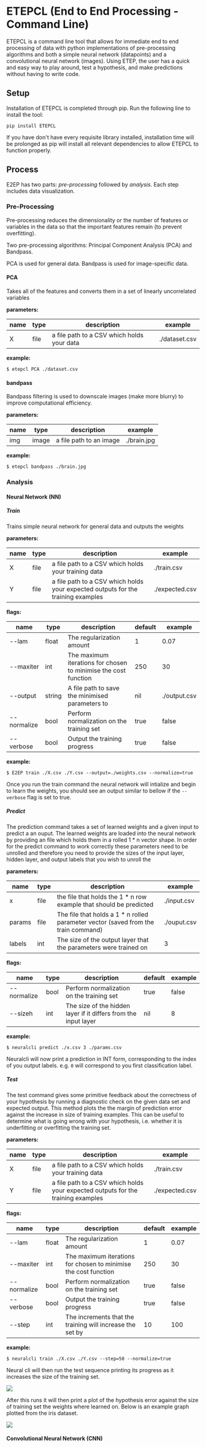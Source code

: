# ETEPCL (End to End Processing - Command Line)

ETEPCL is a command line tool that allows for immediate end to end processing of data with python implementations of pre-processing algorithms and both a simple neural network (datapoints) and a convolutional neural network (images). Using ETEP, the user has a quick and easy way to play around, test a hypothesis, and make predictions without having to write code.

## Setup

Installation of ETEPCL is completed through pip. Run the following line to install the tool:
```
pip install ETEPCL
```
If you have don't have every requisite library installed, installation time will be prolonged as pip will install all relevant dependencies to allow ETEPCL to function properly.

## Process

E2EP has two parts: *pre-processing* followed by *analysis*. Each step includes data visualization.

### Pre-Processing

Pre-processing reduces the dimensionality or the number of features or variables in the data so that the important features remain (to prevent overfitting).

Two pre-processing algorithms: Principal Component Analysis (PCA) and Bandpass.

PCA is used for general data. Bandpass is used for image-specific data.


#### PCA

Takes all of the features and converts them in a set of linearly uncorrelated variables

**parameters:**

| name | type | description                                                                      | example        |
|------|------|----------------------------------------------------------------------------------|----------------|
| X    | file | a file path to a CSV which holds your data                                       | ./dataset.csv  |

**example:**

```
$ etepcl PCA ./dataset.csv
```

#### bandpass

Bandpass filtering is used to downscale images (make more blurry) to improve computational efficiency.

**parameters:**

| name | type  | description                                                                      | example        |
|------|-------|----------------------------------------------------------------------------------|----------------|
| img  | image | a file path to an image                                                          | ./brain.jpg    |

**example:**

```
$ etepcl bandpass ./brain.jpg
```

### Analysis

#### Neural Network (NN)

##### Train
Trains simple neural network for general data and outputs the weights

**parameters:**

| name | type | description                                                                      | example        |
|------|------|----------------------------------------------------------------------------------|----------------|
| X    | file | a file path to a CSV which holds your training data                              | ./train.csv    |
| Y    | file | a file path to a CSV which holds your expected outputs for the training examples | ./expected.csv |

**flags:**

| name        | type   | description                                                     | default | example      |
|-------------|--------|-----------------------------------------------------------------|---------|--------------|
| --lam       | float  | The regularization amount                                       | 1       | 0.07         |
| --maxiter   | int    | The maximum iterations for chosen to minimise the cost function | 250     | 30           |
| --output    | string | A file path to save the minimised parameters to                 | nil     | ./output.csv |
| --normalize | bool   | Perform normalization on the training set                       | true    | false        |
| --verbose   | bool   | Output the training progress                                    | true    | false        |

**example:**

```
$ E2EP train ./X.csv ./Y.csv --output=./weights.csv --normalize=true
```

Once you run the train command the neural network will intialize and begin to learn the weights, you should see an output similar to bellow if the `--verbose` flag is set to true.


##### Predict

The prediction command takes a set of learned weights and a given input to predict a an ouput. The learned weights are loaded into the neural network by providing an file which holds them in a rolled 1 * n vector shape. In order for the predict command to work correctly these parameters need to be unrolled and therefore you need to provide the sizes of the input layer, hidden layer, and output labels that you wish to unroll the 

**parameters:**

| name   | type | description                                                                        | example     |
|--------|------|------------------------------------------------------------------------------------|-------------|
| x      | file | the file that holds the 1 * n row example that should be predicted                 | ./input.csv |
| params | file | The file that holds a 1 * n rolled parameter vector (saved from the train command) | ./ouput.csv |
| labels | int  | The size of the output layer that the parameters were trained on                   | 3           |

**flags:**

| name        | type   | description                                                     | default | example      |
|-------------|--------|-----------------------------------------------------------------|---------|--------------|
| --normalize | bool   | Perform normalization on the training set                       | true    | false        |
| --sizeh     | int    | The size of the hidden layer if it differs from the input layer | nil     | 8            |

**example:**

```
$ neuralcli predict ./x.csv 3 ./params.csv 
```

Neuralcli will now print a prediction in INT form, corresponding to the index of you output labels.
e.g. `0` will correspond to you first classification label. 


##### Test

The test command gives some primitive feedback about the correctness of your hypothesis by running a diagnostic check on the given data set and expected output. This method plots the the margin of prediction error against the increase in size of training examples. This can be useful to determine what is going wrong with your hypothesis, i.e. whether it is underfitting or overfitting the training set.

**parameters:**

| name | type | description                                                                      | example        |
|------|------|----------------------------------------------------------------------------------|----------------|
| X    | file | a file path to a CSV which holds your training data                              | ./train.csv    |
| Y    | file | a file path to a CSV which holds your expected outputs for the training examples | ./expected.csv |

**flags:**

| name        | type   | description                                                     | default | example      |
|-------------|--------|-----------------------------------------------------------------|---------|--------------|
| --lam       | float  | The regularization amount                                       | 1       | 0.07         |
| --maxiter   | int    | The maximum iterations for chosen to minimise the cost function | 250     | 30           |
| --normalize | bool   | Perform normalization on the training set                       | true    | false        |
| --verbose   | bool   | Output the training progress                                    | true    | false        |
| --step      | int    | The increments that the training will increase the set by       | 10      | 100          |

**example:**

```
$ neuralcli train ./X.csv ./Y.csv --step=50 --normalize=true
```

Neural cli will then run the test sequence printing its progress as it increases the size of the training set.

![](http://i.imgur.com/TFlhHJN.gif)

After this runs it will then print a plot of the hypothesis error against the size of training set the weights where learned on. Below is an example graph plotted from the iris dataset.

![](http://i.imgur.com/o3ZTQxY.png)

#### Convolutional Neural Network (CNN)









